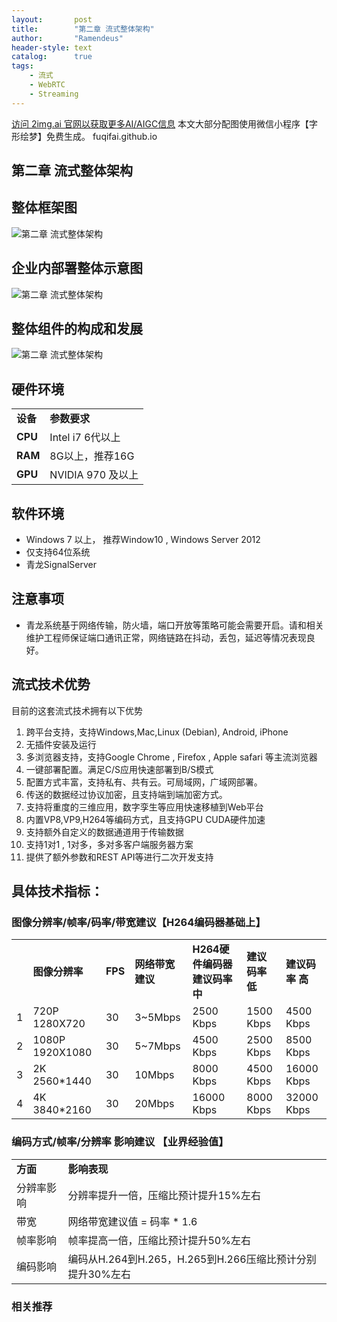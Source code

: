 ```yaml
---
layout:       post
title:        "第二章 流式整体架构"
author:       "Ramendeus"
header-style: text
catalog:      true
tags:
    - 流式
    - WebRTC
    - Streaming
---
```


[访问 2img.ai 官网以获取更多AI/AIGC信息](https://2img.ai)
本文大部分配图使用微信小程序【字形绘梦】免费生成。
fuqifai.github.io

## 第二章 流式整体架构



## 整体框架图

![第二章 流式整体架构](https://www.shxcj.com/wp-content/uploads/2024/09/image-571.png)

## 企业内部署整体示意图

![第二章 流式整体架构](https://www.shxcj.com/wp-content/uploads/2024/09/image-572-1024x471.png)

## 整体组件的构成和发展

![第二章 流式整体架构](https://www.shxcj.com/wp-content/uploads/2024/09/image-573-1024x834.png)

## 硬件环境

<table class="has-fixed-layout"><tbody><tr><td><strong>设备</strong></td><td><strong>参数要求</strong></td></tr><tr><td><strong>CPU</strong></td><td>Intel i7 6代以上</td></tr><tr><td><strong>RAM</strong></td><td>8G以上，推荐16G</td></tr><tr><td><strong>GPU</strong></td><td>NVIDIA 970 及以上</td></tr></tbody></table>

## 软件环境

+   Windows 7 以上， 推荐Window10 , Windows Server 2012
+   仅支持64位系统
+   青龙SignalServer

## 注意事项

+   青龙系统基于网络传输，防火墙，端口开放等策略可能会需要开启。请和相关维护工程师保证端口通讯正常，网络链路在抖动，丢包，延迟等情况表现良好。

## 流式技术优势

目前的这套流式技术拥有以下优势

1.  跨平台支持，支持Windows,Mac,Linux (Debian), Android, iPhone
2.  无插件安装及运行
3.  多浏览器支持，支持Google Chrome , Firefox , Apple safari 等主流浏览器
4.  一键部署配置。满足C/S应用快速部署到B/S模式
5.  配置方式丰富，支持私有、共有云。可局域网，广域网部署。
6.  传送的数据经过协议加密，且支持端到端加密方式。
7.  支持将重度的三维应用，数字孪生等应用快速移植到Web平台
8.  内置VP8,VP9,H264等编码方式，且支持GPU CUDA硬件加速
9.  支持额外自定义的数据通道用于传输数据
10.  支持1对1 , 1对多，多对多客户端服务器方案
11.  提供了额外参数和REST API等进行二次开发支持

## 具体技术指标：

### 图像分辨率/帧率/码率/带宽建议【H264编码器基础上】

<table class="has-fixed-layout"><tbody><tr><td></td><td><strong>图像分辨率</strong></td><td><strong>FPS</strong></td><td><strong>网络带宽建议</strong></td><td><strong>H264硬件编码器 建议码率 中</strong></td><td><strong>建议码率 低</strong></td><td><strong>建议码率 高</strong></td></tr><tr><td>1</td><td>720P 1280X720</td><td>30</td><td>3~5Mbps</td><td>2500 Kbps</td><td>1500 Kbps</td><td>4500 Kbps</td></tr><tr><td>2</td><td>1080P 1920X1080</td><td>30</td><td>5~7Mbps</td><td>4500 Kbps</td><td>2500 Kbps</td><td>8500 Kbps</td></tr><tr><td>3</td><td>2K 2560*1440</td><td>30</td><td>10Mbps</td><td>8000 Kbps</td><td>4500 Kbps</td><td>16000 Kbps</td></tr><tr><td>4</td><td>4K 3840*2160</td><td>30</td><td>20Mbps</td><td>16000 Kbps</td><td>8000 Kbps</td><td>32000 Kbps</td></tr></tbody></table>

### 编码方式/帧率/分辨率 影响建议 【业界经验值】

<table class="has-fixed-layout"><tbody><tr><td><strong>方面</strong></td><td><strong>影响表现</strong></td></tr><tr><td>分辨率影响</td><td>分辨率提升一倍，压缩比预计提升15%左右</td></tr><tr><td>带宽</td><td>网络带宽建议值 = 码率 * 1.6</td></tr><tr><td>帧率影响</td><td>帧率提高一倍，压缩比预计提升50%左右</td></tr><tr><td>编码影响</td><td>编码从H.264到H.265，H.265到H.266压缩比预计分别提升30%左右</td></tr></tbody></table>



### 相关推荐